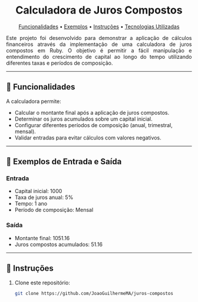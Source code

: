 <h1 align="center" style="font-weight: bold;"> Calculadora de Juros Compostos </h1>

<p align="center"> 
  <a href="#features">Funcionalidades</a> • 
  <a href="#examples">Exemplos</a> • 
  <a href="#instructions">Instruções</a> • 
  <a href="#tech">Tecnologias Utilizadas</a>
</p>

<p align="justify">
Este projeto foi desenvolvido para demonstrar a aplicação de cálculos financeiros através da implementação de uma calculadora de juros compostos em Ruby. O objetivo é permitir a fácil manipulação e entendimento do crescimento de capital ao longo do tempo utilizando diferentes taxas e períodos de composição.

</p>

---  

<h2 id="features">📝 Funcionalidades </h2>

A calculadora permite:
- Calcular o montante final após a aplicação de juros compostos.
- Determinar os juros acumulados sobre um capital inicial.
- Configurar diferentes períodos de composição (anual, trimestral, mensal).
- Validar entradas para evitar cálculos com valores negativos.

---  

<h2 id="examples">🔢 Exemplos de Entrada e Saída </h2>

### Entrada
- Capital inicial: 1000
- Taxa de juros anual: 5%
- Tempo: 1 ano
- Período de composição: Mensal

### Saída
- Montante final: 1051.16
- Juros compostos acumulados: 51.16

---  

<h2 id="instructions">🚀 Instruções </h2>

1. Clone este repositório:
   ```bash
   git clone https://github.com/JoaoGuilhermeMA/juros-compostos
